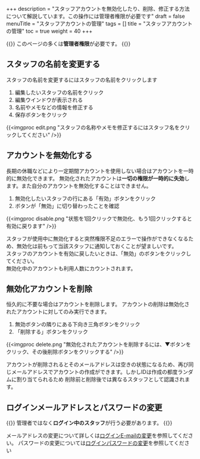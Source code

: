 +++
description = "スタッフアカウントを無効化したり、削除、修正する方法について解説しています。この操作には管理者権限が必要です"
draft = false
menuTitle = "スタッフアカウントの管理"
tags = []
title = "スタッフアカウントの管理"
toc = true
weight = 40
+++

{{<alice pos="right" icon="here">}}
このページの多くは**管理者権限**が必要です。
{{</alice>}}

## スタッフの名前を変更する

スタッフの名前を変更するにはスタッフの名前をクリックします

1. 編集したいスタッフの名前をクリック
1. 編集ウインドウが表示される
1. 名前やメモなどの情報を修正する
1. 保存ボタンをクリック

{{<imgproc edit.png "スタッフの名称やメモを修正するにはスタッフ名をクリックしてください" />}}

## アカウントを無効化する

長期の休職などにより一定期間アカウントを使用しない場合はアカウントを一時的に無効化できます。
無効化されたアカウントは**一切の権限が一時的に失効**します。また自分のアカウントを無効化することはできません。

1. 無効化したいスタッフの行にある「有効」ボタンをクリック
1. ボタンが「無効」に切り替わったことを確認

{{<imgproc disable.png "状態を1回クリックで無効化、もう1回クリックすると有効に戻ります" />}}

スタッフが使用中に無効化すると突然権限不足のエラーで操作ができなくなるため、無効化は前もって当該スタッフに通知しておくことが望ましいです。  
スタッフのアカウントを有効に戻したいときは、「無効」のボタンをクリックしてください。  
無効化中のアカウントも利用人数にカウントされます。

## 無効化アカウントを削除

恒久的に不要な場合はアカウントを削除します。
アカウントの削除は無効化されたアカウントに対してのみ実行できます。

1. 無効ボタンの隣りにある下向き三角ボタンをクリック
1. 「削除する」ボタンをクリック

{{<imgproc delete.png "無効化されたアカウントを削除するには、▼ボタンをクリック、その後削除ボタンをクリックする" />}}

アカウントが削除されるとそのメールアドレスは空きの状態になるため、再び同じメールアドレスでアカウントの作成ができます。しかしIDは作成の都度ランダムに割り当てられるため
削除前と削除後では異なるスタッフとして認識されます。

## ログインメールアドレスとパスワードの変更

{{<alice pos="right" icon="here">}}
管理者ではなく**ログイン中のスタッフ**が行う必要があります。
{{</alice>}}

メールアドレスの変更について詳しくは[ログインE-mailの変更](/account/email/)を参照してください。
パスワードの変更については[ログインパスワードの変更](/account/password/)を参照してください
